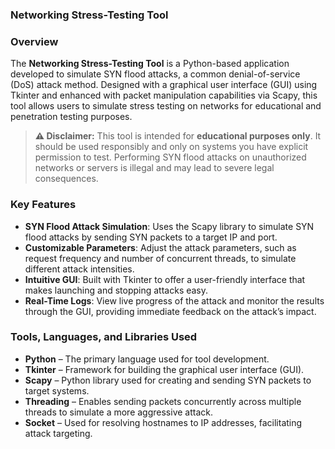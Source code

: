 ### **Networking Stress-Testing Tool**

### **Overview**  
  The **Networking Stress-Testing Tool** is a Python-based application developed to simulate SYN flood attacks, a common denial-of-service (DoS) attack method. Designed with a graphical user interface (GUI) using Tkinter and enhanced with packet manipulation capabilities via Scapy, this tool allows users to simulate stress testing on networks for educational and penetration testing purposes.

> **⚠️ Disclaimer:** This tool is intended for **educational purposes only**. It should be used responsibly and only on systems you have explicit permission to test. Performing SYN flood attacks on unauthorized networks or servers is illegal and may lead to severe legal consequences.

### **Key Features**  
  - **SYN Flood Attack Simulation**: Uses the Scapy library to simulate SYN flood attacks by sending SYN packets to a target IP and port.  
  - **Customizable Parameters**: Adjust the attack parameters, such as request frequency and number of concurrent threads, to simulate different attack intensities.  
  - **Intuitive GUI**: Built with Tkinter to offer a user-friendly interface that makes launching and stopping attacks easy.  
  - **Real-Time Logs**: View live progress of the attack and monitor the results through the GUI, providing immediate feedback on the attack’s impact.

### **Tools, Languages, and Libraries Used**  
  - **Python** – The primary language used for tool development.  
  - **Tkinter** – Framework for building the graphical user interface (GUI).  
  - **Scapy** – Python library used for creating and sending SYN packets to target systems.  
  - **Threading** – Enables sending packets concurrently across multiple threads to simulate a more aggressive attack.  
  - **Socket** – Used for resolving hostnames to IP addresses, facilitating attack targeting.

